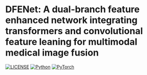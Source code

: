 # DFENet: A dual-branch feature enhanced network integrating transformers and convolutional feature leaning for multimodal medical image fusion


[![LICENSE](https://img.shields.io/badge/license-MIT-green)](https://github.com/wdhudiekou/UMF-CMGR/blob/main/LICENSE)
[![Python](https://img.shields.io/badge/python-3.7-blue.svg)](https://www.python.org/)
[![PyTorch](https://img.shields.io/badge/pytorch-1.6.0-%237732a8)](https://pytorch.org/)

